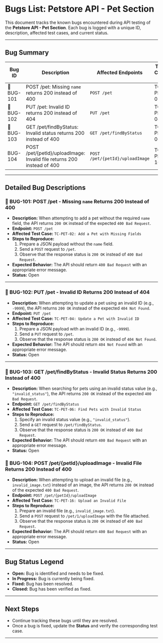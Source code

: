 # Bugs List: Petstore API - Pet Section

This document tracks the known bugs encountered during API testing of the **Petstore API - Pet Section**. Each bug is logged with a unique ID, description, affected test cases, and current status.

---

## **Bug Summary**

| **Bug ID** | **Description**                                                 | **Affected Endpoints**                              | **Test Case ID**               | **Status** |
|------------|-----------------------------------------------------------------|--------------------------------------------------|-------------------------------|-----------|
| 🐞 BUG-101   | POST /pet: Missing `name` returns 200 instead of 400             | `POST /pet`                                      | TC-PET-02                      | Open      |
| 🐞 BUG-102   | PUT /pet: Invalid ID returns 200 instead of 404                  | `PUT /pet`                                       | TC-PET-04                      | Open      |
| 🐞 BUG-103   | GET /pet/findByStatus: Invalid status returns 200 instead of 400 | `GET /pet/findByStatus`                         | TC-PET-06                      | Open      |
| BUG-104   | POST /pet/{petId}/uploadImage: Invalid file returns 200 instead of 400 | `POST /pet/{petId}/uploadImage`                 | TC-PET-16                      | Open      |

---

## **Detailed Bug Descriptions**

### 🐞 **BUG-101: POST /pet - Missing `name` Returns 200 Instead of 400**
- **Description:** When attempting to add a pet without the required `name` field, the API returns `200 OK` instead of the expected `400 Bad Request`.
- **Endpoint:** `POST /pet`
- **Affected Test Case:** `TC-PET-02: Add a Pet with Missing Fields`
- **Steps to Reproduce:**
  1. Prepare a JSON payload without the `name` field.
  2. Send a `POST` request to `/pet`.
  3. Observe that the response status is `200 OK` instead of `400 Bad Request`.
- **Expected Behavior:** The API should return `400 Bad Request` with an appropriate error message.
- **Status:** Open

---

### 🐞 **BUG-102: PUT /pet - Invalid ID Returns 200 Instead of 404**
- **Description:** When attempting to update a pet using an invalid ID (e.g., `-9999`), the API returns `200 OK` instead of the expected `404 Not Found`.
- **Endpoint:** `PUT /pet`
- **Affected Test Case:** `TC-PET-04: Update a Pet with Invalid ID`
- **Steps to Reproduce:**
  1. Prepare a JSON payload with an invalid ID (e.g., `-9999`).
  2. Send a `PUT` request to `/pet`.
  3. Observe that the response status is `200 OK` instead of `404 Not Found`.
- **Expected Behavior:** The API should return `404 Not Found` with an appropriate error message.
- **Status:** Open

---

### 🐞 **BUG-103: GET /pet/findByStatus - Invalid Status Returns 200 Instead of 400**
- **Description:** When searching for pets using an invalid status value (e.g., `"invalid_status"`), the API returns `200 OK` instead of the expected `400 Bad Request`.
- **Endpoint:** `GET /pet/findByStatus`
- **Affected Test Case:** `TC-PET-06: Find Pets with Invalid Status`
- **Steps to Reproduce:**
  1. Specify an invalid status value (e.g., `"invalid_status"`).
  2. Send a `GET` request to `/pet/findByStatus`.
  3. Observe that the response status is `200 OK` instead of `400 Bad Request`.
- **Expected Behavior:** The API should return `400 Bad Request` with an appropriate error message.
- **Status:** Open

### 🐞 **BUG-104: POST /pet/{petId}/uploadImage - Invalid File Returns 200 Instead of 400**
- **Description:** When attempting to upload an invalid file (e.g., `invalid_image.txt`) instead of an image, the API returns `200 OK` instead of the expected `400 Bad Request`.
- **Endpoint:** `POST /pet/{petId}/uploadImage`
- **Affected Test Case:** `TC-PET-16: Upload an Invalid File`
- **Steps to Reproduce:**
  1. Prepare an invalid file (e.g., `invalid_image.txt`).
  2. Send a `POST` request to `/pet/1/uploadImage` with the file attached.
  3. Observe that the response status is `200 OK` instead of `400 Bad Request`.
- **Expected Behavior:** The API should return `400 Bad Request` with an appropriate error message.
- **Status:** Open

---

## **Bug Status Legend**
- **Open:** Bug is identified and needs to be fixed.
- **In Progress:** Bug is currently being fixed.
- **Fixed:** Bug has been resolved.
- **Closed:** Bug has been verified as fixed.

---

## **Next Steps**
- Continue tracking these bugs until they are resolved.
- Once a bug is fixed, update the **Status** and verify the corresponding test case.

---

